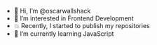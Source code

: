 - 👋 Hi, I’m @oscarwallshack
- 👀 I’m interested in Frontend Development
- 💥 Recently, I started to publish my repositories
- 🌱 I’m currently learning JavaScript
